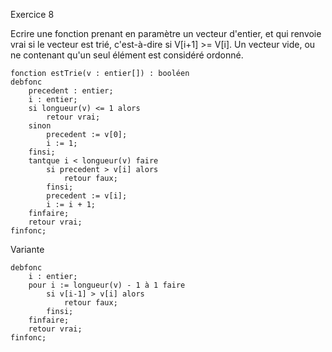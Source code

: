 Exercice 8

Ecrire une fonction prenant en paramètre un vecteur d'entier, et qui renvoie vrai si le vecteur est trié, c'est-à-dire si V[i+1] >= V[i]. Un vecteur vide, ou ne contenant qu'un seul élément est considéré ordonné.

```
fonction estTrie(v : entier[]) : booléen
debfonc
	precedent : entier;
	i : entier;
	si longueur(v) <= 1 alors
		retour vrai;
	sinon
		precedent := v[0];
		i := 1;
	finsi;
	tantque i < longueur(v) faire
		si precedent > v[i] alors
			retour faux;
		finsi;
		precedent := v[i];
		i := i + 1;
	finfaire;
	retour vrai;
finfonc;
```
Variante
```
debfonc
	i : entier;
	pour i := longueur(v) - 1 à 1 faire
		si v[i-1] > v[i] alors
			retour faux;
		finsi;
	finfaire;
	retour vrai;
finfonc;
```
